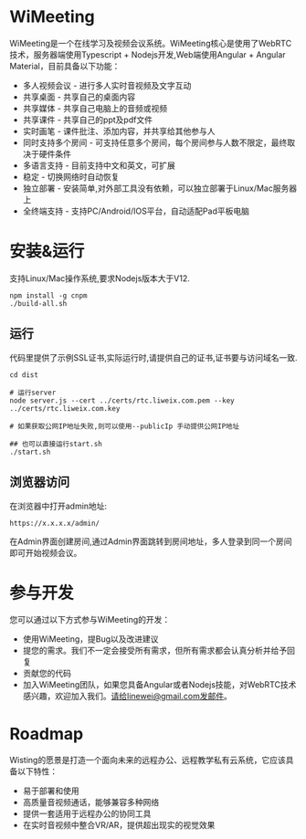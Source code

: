 # WiMeeting
WiMeeting是一个在线学习及视频会议系统。WiMeeting核心是使用了WebRTC技术，服务器端使用Typescript + Nodejs开发,Web端使用Angular + Angular Material，目前具备以下功能：
* 多人视频会议 - 进行多人实时音视频及文字互动
* 共享桌面 - 共享自己的桌面内容
* 共享媒体 - 共享自己电脑上的音频或视频
* 共享课件 - 共享自己的ppt及pdf文件
* 实时画笔 - 课件批注、添加内容，并共享给其他参与人
* 同时支持多个房间 - 可支持任意多个房间，每个房间参与人数不限定，最终取决于硬件条件
* 多语言支持 - 目前支持中文和英文，可扩展
* 稳定 - 切换网络时自动恢复
* 独立部署 - 安装简单,对外部工具没有依赖，可以独立部署于Linux/Mac服务器上
* 全终端支持 - 支持PC/Android/IOS平台，自动适配Pad平板电脑

# 安装&运行
支持Linux/Mac操作系统,要求Nodejs版本大于V12.
```
npm install -g cnpm
./build-all.sh
```

## 运行
代码里提供了示例SSL证书,实际运行时,请提供自己的证书,证书要与访问域名一致.
```
cd dist

# 运行server
node server.js --cert ../certs/rtc.liweix.com.pem --key ../certs/rtc.liweix.com.key

# 如果获取公网IP地址失败,则可以使用--publicIp 手动提供公网IP地址

## 也可以直接运行start.sh
./start.sh

```

## 浏览器访问
在浏览器中打开admin地址:
```
https://x.x.x.x/admin/
```

在Admin界面创建房间,通过Admin界面跳转到房间地址，多人登录到同一个房间即可开始视频会议。

# 参与开发
您可以通过以下方式参与WiMeeting的开发：
* 使用WiMeeting，提Bug以及改进建议
* 提您的需求。我们不一定会接受所有需求，但所有需求都会认真分析并给予回复
* 贡献您的代码
* 加入WiMeeting团队，如果您具备Angular或者Nodejs技能，对WebRTC技术感兴趣，欢迎加入我们。请给linewei@gmail.com发邮件。

# Roadmap
Wisting的愿景是打造一个面向未来的远程办公、远程教学私有云系统，它应该具备以下特性：
* 易于部署和使用
* 高质量音视频通话，能够兼容多种网络
* 提供一套适用于远程办公的协同工具
* 在实时音视频中整合VR/AR，提供超出现实的视觉效果